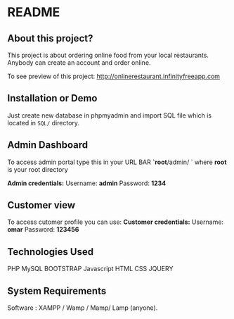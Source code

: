 # README

## About this project?

This project is about ordering online food from your local restaurants. Anybody can create an account and order online. 

To see preview of this project: http://onlinerestaurant.infinityfreeapp.com


## Installation or Demo

Just create new database in phpmyadmin and import SQL file which is located in `SQL/` directory. 

## Admin Dashboard

To access admin portal type this in your URL BAR **\`root**/admin/ \`  where **root** is your root directory

 **Admin credentials:** Username: **admin** Password: **1234**


## Customer view 
To access cutomer profile you can use:
 **Customer credentials:** Username: **omar** Password: **123456**

## Technologies Used

PHP
MySQL
BOOTSTRAP
Javascript
HTML 
CSS
JQUERY

## System Requirements

Software : XAMPP / Wamp / Mamp/ Lamp \(anyone\).


